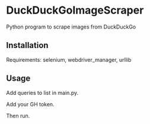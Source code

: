 # DuckDuckGoImageScraper
Python program to scrape images from DuckDuckGo

## Installation
Requirements: selenium, webdriver_manager, urllib

## Usage
Add queries to list in main.py.

Add your GH token.

Then run.
